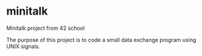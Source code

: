 # minitalk
Minitalk project from 42 school

The purpose of this project is to code a small data exchange program
using UNIX signals.
